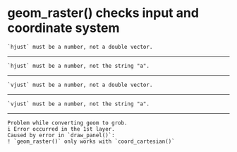# geom_raster() checks input and coordinate system

    `hjust` must be a number, not a double vector.

---

    `hjust` must be a number, not the string "a".

---

    `vjust` must be a number, not a double vector.

---

    `vjust` must be a number, not the string "a".

---

    Problem while converting geom to grob.
    i Error occurred in the 1st layer.
    Caused by error in `draw_panel()`:
    ! `geom_raster()` only works with `coord_cartesian()`

